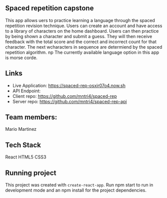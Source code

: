## Spaced repetition capstone
This app allows uers to practice learning a language through the spaced repetition revision technique. Users can create an account and have access to a library of characters on the home dashboard.  Users can then practice by being shown a character and submit a guess.  They will then receive feedback with the total score and the correct and incorrect count for that character. The next wcharacters in sequence are determiend by the spaced repetition algorithm.
np
The currently available language option in this app is morse corde.

## Links
* Live Application: https://spaced-rep-osxir07o4.now.sh
* API Endpoint: 
* Client repo: https://github.com/mntri4/spaced-rep
* Server repo: https://github.com/mntri4/spaced-rep-api

## Team members:
Mario Martinez

## Tech Stack
React
HTML5
CSS3

## Running project
This project was created with `create-react-app`.  Run npm start to run in development mode and an npm install for the project dependencies.
 